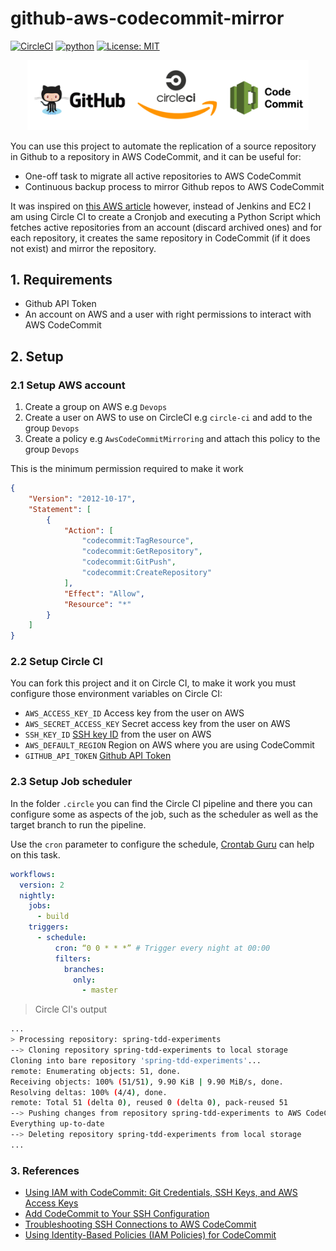# github-aws-codecommit-mirror

[![CircleCI](https://circleci.com/gh/rribeiro1/github-aws-commit-mirror.svg?style=svg)](https://circleci.com/gh/rribeiro1/github-aws-commit-mirror)
[![python](https://upload.wikimedia.org/wikipedia/commons/a/a5/Blue_Python_3.8_Shield_Badge.svg)](https://www.python.org/)
[![License: MIT](https://img.shields.io/badge/License-MIT-yellow.svg)](https://opensource.org/licenses/MIT)

<p align="center">
  <img src="resources/logo.png" width="450" title="Github AWS CodeCommit Mirror">
</p>

You can use this project to automate the replication of a source repository in Github to a repository in AWS CodeCommit, and it can be useful for:

- One-off task to migrate all active repositories to AWS CodeCommit
- Continuous backup process to mirror Github repos to AWS CodeCommit

It was inspired on [this AWS article](https://aws.amazon.com/pt/blogs/devops/replicating-and-automating-sync-ups-for-a-repository-with-aws-codecommit/) 
however, instead of Jenkins and EC2 I am using Circle CI to create a Cronjob and executing a Python Script which fetches active repositories from an account (discard archived ones) 
and for each repository, it creates the same repository in CodeCommit (if it does not exist) and mirror the repository.

## 1. Requirements
- Github API Token
- An account on AWS and a user with right permissions to interact with AWS CodeCommit

## 2. Setup

### 2.1 Setup AWS account

1. Create a group on AWS e.g `Devops`
2. Create a user on AWS to use on CircleCI e.g `circle-ci` and add to the group `Devops`
3. Create a policy e.g `AwsCodeCommitMirroring` and attach this policy to the group `Devops`

This is the minimum permission required to make it work
``` json 
{
    "Version": "2012-10-17",
    "Statement": [
        {
            "Action": [
                "codecommit:TagResource",
                "codecommit:GetRepository",
                "codecommit:GitPush",
                "codecommit:CreateRepository"
            ],
            "Effect": "Allow",
            "Resource": "*"
        }
    ]
}
```

### 2.2 Setup Circle CI

You can fork this project and it on Circle CI, to make it work you must configure those environment variables on Circle CI:

- `AWS_ACCESS_KEY_ID` Access key from the user on AWS 
- `AWS_SECRET_ACCESS_KEY` Secret access key from the user on AWS
- `SSH_KEY_ID` [SSH key ID](https://docs.aws.amazon.com/codecommit/latest/userguide/setting-up-without-cli.html#setting-up-without-cli-add-key) from the user on AWS
- `AWS_DEFAULT_REGION` Region on AWS where you are using CodeCommit
- `GITHUB_API_TOKEN` [Github API Token](https://help.github.com/en/github/authenticating-to-github/creating-a-personal-access-token-for-the-command-line)

### 2.3 Setup Job scheduler

In the folder `.circle` you can find the Circle CI pipeline and there you can configure some as aspects of the job, such as the scheduler as well as the target branch to run the pipeline.

Use the `cron` parameter to configure the schedule, [Crontab Guru](https://crontab.guru/) can help on this task. 

```yaml
workflows:
  version: 2
  nightly:
    jobs:
      - build
    triggers:
      - schedule:
          cron: “0 0 * * *” # Trigger every night at 00:00
          filters:
            branches:
              only:
                - master
```

> Circle CI's output

```bash
...
> Processing repository: spring-tdd-experiments
--> Cloning repository spring-tdd-experiments to local storage 
Cloning into bare repository 'spring-tdd-experiments'...
remote: Enumerating objects: 51, done.
Receiving objects: 100% (51/51), 9.90 KiB | 9.90 MiB/s, done.
Resolving deltas: 100% (4/4), done.
remote: Total 51 (delta 0), reused 0 (delta 0), pack-reused 51        
--> Pushing changes from repository spring-tdd-experiments to AWS CodeCommit 
Everything up-to-date
--> Deleting repository spring-tdd-experiments from local storage 
...
```

### 3. References

- [Using IAM with CodeCommit: Git Credentials, SSH Keys, and AWS Access Keys](https://docs.aws.amazon.com/IAM/latest/UserGuide/id_credentials_ssh-keys.html)
- [Add CodeCommit to Your SSH Configuration](https://docs.aws.amazon.com/codecommit/latest/userguide/setting-up-without-cli.html#setting-up-without-cli-configure-client)
- [Troubleshooting SSH Connections to AWS CodeCommit](https://docs.aws.amazon.com/codecommit/latest/userguide/troubleshooting-ssh.html)
- [Using Identity-Based Policies (IAM Policies) for CodeCommit](https://docs.aws.amazon.com/codecommit/latest/userguide/auth-and-access-control-iam-identity-based-access-control.html)
